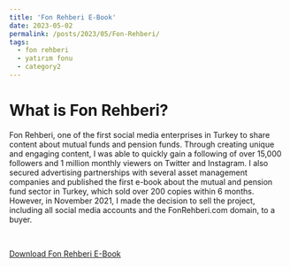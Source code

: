 ```yaml
---
title: 'Fon Rehberi E-Book'
date: 2023-05-02
permalink: /posts/2023/05/Fon-Rehberi/
tags:
  - fon rehberi
  - yatırım fonu
  - category2
---
```




What is Fon Rehberi?
======

Fon Rehberi, one of the first social media enterprises in Turkey to share content about mutual funds and pension funds. Through creating unique and engaging content, I was able to quickly gain a following of over 15,000 followers and 1 million monthly viewers on Twitter and Instagram. I also secured advertising partnerships with several asset management companies and published the first e-book about the mutual and pension fund sector in Turkey, which sold over 200 copies within 6 months. However, in November 2021, I made the decision to sell the project, including all social media accounts and the FonRehberi.com domain, to a buyer.

<br>

<a href="https://github.com/alihanucar/alihanucar.github.io/tree/master/files/ebook.pdf" download>Download Fon Rehberi E-Book</a>



<br>

